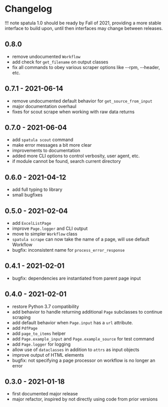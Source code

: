 # Changelog

!!! note
    spatula 1.0 should be ready by Fall of 2021, providing a more stable interface to build upon, until then interfaces may change between releases.

## 0.8.0

- remove undocumented `Workflow`
- add check for `get_filename` on output classes
- fix all commands to obey various scraper options like --rpm, --header, etc.

## 0.7.1 - 2021-06-14

- remove undocumented default behavior for `get_source_from_input`
- major documentation overhaul
- fixes for scout scrape when working with raw data returns

## 0.7.0 - 2021-06-04

-   add `spatula scout` command
-   make error messages a bit more clear
-   improvements to documentation
-   added more CLI options to control verbosity, user agent, etc.
-   if module cannot be found, search current directory

## 0.6.0 - 2021-04-12

-   add full typing to library
-   small bugfixes

## 0.5.0 - 2021-02-04

-   add `ExcelListPage`
-   improve `Page.logger` and CLI output
-   move to simpler `Workflow` class
-   `spatula scrape` can now take the name of a page, will use default
    Workflow
-   bugfix: inconsistent name for `process_error_response`

## 0.4.1 - 2021-02-01

-   bugfix: dependencies are instantiated from parent page input

## 0.4.0 - 2021-02-01

-   restore Python 3.7 compatibility
-   add behavior to handle returning additional `Page` subclasses to
    continue scraping
-   add default behavior when `Page.input` has a `url` attribute.
-   add `PdfPage`
-   add `page_to_items` helper
-   add `Page.example_input` and `Page.example_source` for test command
-   add `Page.logger` for logging
-   allow use of `dataclasses` in addition to `attrs` as input objects
-   improve output of HTML elements
-   bugfix: not specifying a page processor on workflow is no longer an
    error

## 0.3.0 - 2021-01-18

-   first documented major release
-   major refactor, inspired by not directly using code from prior
    versions
